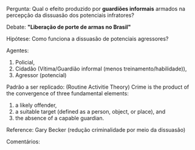Pergunta: Qual o efeito produzido por **guardiões informais** armados na percepção da dissuasão 
dos potenciais infratores?

Debate: **"Liberação de porte de armas no Brasil"**

Hipótese: Como funciona a dissuasão de potenciais agressores?

Agentes: 
1. Policial, 
2. Cidadão (Vítima/Guardião informal (menos treinamento/habilidade)), 
3. Agressor (potencial)

Padrão a ser replicado: (Routine Activitie Theory) Crime is the product of the convergence of 
three fundamental elements: 
1. a likely offender, 
2. a suitable target (defined as a person, object, or place), and 
3. the absence of a capable guardian.

Reference: Gary Becker (redução criminalidade por meio da dissuasão)

Comentários: 
